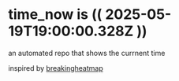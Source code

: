 # time_now is (( 2025-05-19T19:00:00.328Z ))

an automated repo that shows the currnent time

inspired by [breakingheatmap](https://github.com/breakingheatmap/breakingheatmap)